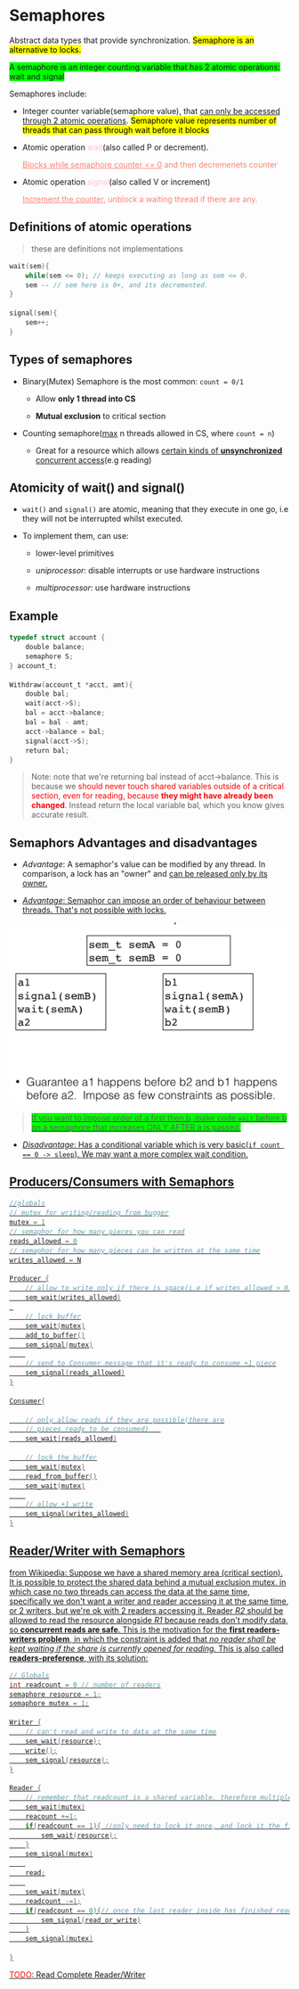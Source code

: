 # Semaphores

Abstract data types that provide synchronization. <mark>Semaphore is an alternative to locks.</mark>

<span style="background-color:lime">A semaphore is an integer counting variable that has 2 atomic operations: wait and signal</span>

Semaphores include:

* Integer counter variable(semaphore value), that <u>can only be accessed through 2 atomic operations</u>. <mark>Semaphore value represents number of threads that can pass through wait before it blocks</mark>

* Atomic operation <font color="pink">wait</font>(also called P or decrement).
  
  <font color="salmon"><u>Blocks while semaphore counter <= 0</u> and then decremenets counter</font>

* Atomic operation <font color="pink">signal</font>(also called V or increment)
  
  <font color="salmon"><u>Increment the counter</u>, unblock a waiting thread if there are any.</font>

## Definitions of atomic operations

> these are definitions not implementations

```c
wait(sem){
    while(sem <= 0); // keeps executing as long as sem <= 0.
    sem -- // sem here is 0+, and its decremented.
}

signal(sem){
    sem++;
}
```

## Types of semaphores

* Binary(Mutex) Semaphore is the most common: `count = 0/1`
  
  * Allow **only 1 thread into CS**
  
  * **Mutual exclusion** to critical section

* Counting semaphore(<u>max</u> n  threads allowed in CS, where `count = n`)
  
  * Great for a resource which allows <u>certain kinds of **unsynchronized** concurrent access</u>(e.g reading)

## Atomicity of wait() and signal()

* `wait()` and `signal()` are atomic, meaning that they execute in one go, i.e they will not be interrupted whilst executed.

* To implement them, can use:
  
  * lower-level primitives
  
  * *uniprocessor*: disable interrupts or use  hardware instructions
  
  * *multiprocessor*: use hardware instructions

## Example

```c
typedef struct account {
    double balance;
    semaphore S;
} account_t;

Withdraw(account_t *acct, amt){
    double bal;
    wait(acct->S);
    bal = acct->balance;
    bal = bal - amt;
    acct->balance = bal;
    signal(acct->S);
    return bal;
}
```

> Note: note that we're returning bal instead of acct->balance. This is because we <font color="red">should never touch shared variables outside of a critical section, even for reading, because **they might have already been changed**</font>. Instead return the local variable bal, which you know gives accurate result.

## Semaphors Advantages and disadvantages

* *Advantage*: A semaphor's value can be modified by any thread. In comparison, a lock has an "owner" and <u>can be released only by its owner. 

* *Advantage*: Semaphor can impose an order of behaviour between threads. That's not possible with locks.

![](semaphor_orders.png)

> <span style="background-color:lime">If you want to impose order of a first then b, make code `wait` before b on a semaphore that increases ONLY AFTER a is passed.</span>

* *Disadvantage*: Has a conditional variable which is very basic(`if count == 0 -> sleep`). We may want a more complex wait condition.

## Producers/Consumers with Semaphors

```c
//globals
// mutex for writing/reading from bugger
mutex = 1
// semaphor for how many pieces you can read
reads_allowed = 0
// semaphor for how many pieces can be written at the same time
writes_allowed = N

Producer {
    // allow to write only if there is space(i.e if writes_allowed > 0)
    sem_wait(writes_allowed)
 
    // lock buffer
    sem_wait(mutex)
    add_to_buffer()
    sem_signal(mutex)
    
    // send to Consumer message that it's ready to consume +1 piece
    sem_signal(reads_allowed)
}

Consumer{

    // only allow reads if they are possible(there are
    // pieces ready to be consumed)   
    sem_wait(reads_allowed)

    // lock the buffer
    sem_wait(mutex)
    read_from_buffer()
    sem_wait(mutex)
    
    // allow +1 write
    sem_signal(writes_allowed)
}
```



## Reader/Writer with Semaphors

[from Wikipedia](https://en.wikipedia.org/wiki/Readers%E2%80%93writers_problem): Suppose we have a shared memory area (critical section). It is possible to protect the shared data behind a mutual exclusion [mutex](https://en.wikipedia.org/wiki/Mutex "Mutex"), in which case no two threads can access the data at the same time, specifically we don't want a writer and reader accessing it at the same time, or 2 writers, but we're ok with 2 readers accessing it. Reader *R2* should be allowed to read the resource alongside *R1* because reads don't modify data, so **concurrent reads are safe**. This is the motivation for the **first readers-writers problem**, in which the constraint is added that *no reader shall be kept waiting if the share is currently opened for reading.* This is also called **readers-preference**, with its solution:

```c
// Globals
int readcount = 0 // number of readers
semaphore resource = 1;
semaphore mutex = 1;

Writer {
    // can't read and write to data at the same time
    sem_wait(resource);
    write();
    sem_signal(resource);
}

Reader {
    // remember that readcount is a shared variable, therefore multiple variables may be able to modify it at the same time
    sem_wait(mutex)
    reacount +=1;
    if(readcount == 1){ //only need to lock it once, and lock it the first time a reader accesses it
        sem_wait(resource);
    }
    sem_signal(mutex)
    
    read;
    
    sem_wait(mutex)
    readcount -=1;
    if(readcount == 0){// once the last reader inside has finished reading, then you can release the lock and a write or another read can grab it.
        sem_signal(read_or_write)
    }
    sem_signal(mutex)

}
```

<font color="red">TODO</font>: Read [Complete Reader/Writer](https://en.wikipedia.org/wiki/Readers%E2%80%93writers_problem#Third_readers-writers_problem)


